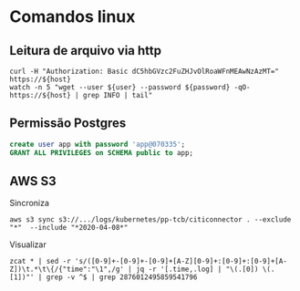# Comandos linux

## Leitura de arquivo via http
```
curl -H "Authorization: Basic dC5hbGVzc2FuZHJvOlRoaWFnMEAwNzAzMT=" https://${host}
watch -n 5 "wget --user ${user} --password ${password} -qO-  https://${host} | grep INFO | tail" 
```
## Permissão Postgres
```sql
create user app with password 'app@070335';
GRANT ALL PRIVILEGES on SCHEMA public to app;
```
## AWS S3

Sincroniza
```
aws s3 sync s3://.../logs/kubernetes/pp-tcb/citiconnector . --exclude "*"  --include "*2020-04-08*"
```
Visualizar
```
zcat * | sed -r 's/([0-9]+-[0-9]+-[0-9]+[A-Z][0-9]+:[0-9]+:[0-9]+[A-Z])\t.*\t\{/{"time":"\1",/g' | jq -r '[.time,.log] | "\(.[0]) \(.[1])"' | grep -v ^$ | grep 2876012495859541796

```
